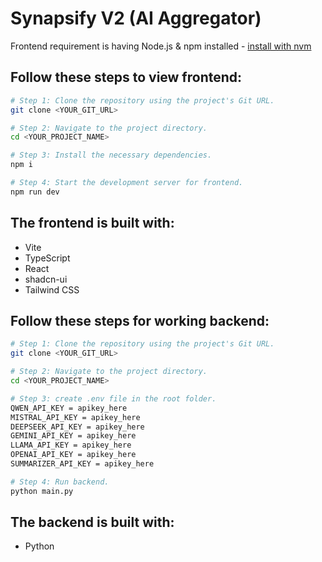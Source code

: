 # Synapsify V2 (AI Aggregator)
 
Frontend requirement is having Node.js & npm installed - [install with nvm](https://github.com/nvm-sh/nvm#installing-and-updating)

## Follow these steps to view frontend:

```sh
# Step 1: Clone the repository using the project's Git URL.
git clone <YOUR_GIT_URL>

# Step 2: Navigate to the project directory.
cd <YOUR_PROJECT_NAME>

# Step 3: Install the necessary dependencies.
npm i

# Step 4: Start the development server for frontend.
npm run dev
```

## The frontend is built with:

- Vite
- TypeScript
- React
- shadcn-ui
- Tailwind CSS


## Follow these steps for working backend:

```sh
# Step 1: Clone the repository using the project's Git URL.
git clone <YOUR_GIT_URL>

# Step 2: Navigate to the project directory.
cd <YOUR_PROJECT_NAME>

# Step 3: create .env file in the root folder.
QWEN_API_KEY = apikey_here
MISTRAL_API_KEY = apikey_here
DEEPSEEK_API_KEY = apikey_here
GEMINI_API_KEY = apikey_here
LLAMA_API_KEY = apikey_here
OPENAI_API_KEY = apikey_here
SUMMARIZER_API_KEY = apikey_here

# Step 4: Run backend.
python main.py
```

## The backend is built with:

- Python
